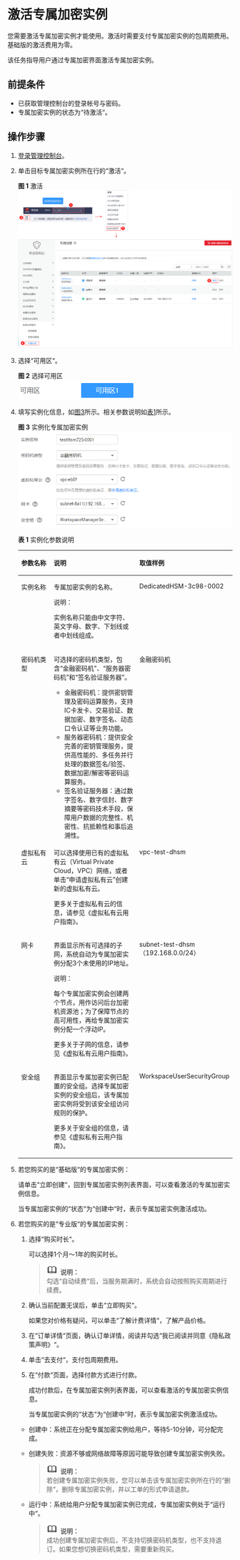 # 激活专属加密实例<a name="dew_01_0108"></a>

您需要激活专属加密实例才能使用。激活时需要支付专属加密实例的包周期费用。基础版的激活费用为零。

该任务指导用户通过专属加密界面激活专属加密实例。

## 前提条件<a name="section6205788316731"></a>

-   已获取管理控制台的登录帐号与密码。
-   专属加密实例的状态为“待激活“。

## 操作步骤<a name="section2132163341910"></a>

1.  [登录管理控制台](https://console.huaweicloud.com)。
2.  单击目标专属加密实例所在行的“激活“。

    **图 1**  激活<a name="fig1197113010221"></a>  
    ![](figures/激活.png "激活")

3.  选择“可用区“。

    **图 2**  选择可用区<a name="zh-cn_topic_0112991624_fig0273738576"></a>  
    ![](figures/选择可用区.png "选择可用区")

4.  填写实例化信息，如[图3](#fig155581141163114)所示。相关参数说明如[表1](#table15559184115318)所示。

    **图 3**  实例化专属加密实例<a name="fig155581141163114"></a>  
    ![](figures/实例化专属加密实例.png "实例化专属加密实例")

    **表 1**  实例化参数说明

    <a name="table15559184115318"></a>
    <table><thead align="left"><tr id="row05581241173110"><th class="cellrowborder" valign="top" width="22.240000000000002%" id="mcps1.2.4.1.1"><p id="p1555884120314"><a name="p1555884120314"></a><a name="p1555884120314"></a>参数名称</p>
    </th>
    <th class="cellrowborder" valign="top" width="59.28000000000001%" id="mcps1.2.4.1.2"><p id="p955824116314"><a name="p955824116314"></a><a name="p955824116314"></a>说明</p>
    </th>
    <th class="cellrowborder" valign="top" width="18.48%" id="mcps1.2.4.1.3"><p id="p125587411310"><a name="p125587411310"></a><a name="p125587411310"></a>取值样例</p>
    </th>
    </tr>
    </thead>
    <tbody><tr id="row8465114619366"><td class="cellrowborder" valign="top" width="22.240000000000002%" headers="mcps1.2.4.1.1 "><p id="p188957535363"><a name="p188957535363"></a><a name="p188957535363"></a>实例名称</p>
    </td>
    <td class="cellrowborder" valign="top" width="59.28000000000001%" headers="mcps1.2.4.1.2 "><p id="p2895145320362"><a name="p2895145320362"></a><a name="p2895145320362"></a>专属加密实例的名称。</p>
    <div class="note" id="note6895105312362"><a name="note6895105312362"></a><a name="note6895105312362"></a><span class="notetitle"> 说明： </span><div class="notebody"><p id="p189510530367"><a name="p189510530367"></a><a name="p189510530367"></a>实例名称只能由中文字符、英文字母、数字、下划线或者中划线组成。</p>
    </div></div>
    </td>
    <td class="cellrowborder" valign="top" width="18.48%" headers="mcps1.2.4.1.3 "><p id="p3895165310364"><a name="p3895165310364"></a><a name="p3895165310364"></a>DedicatedHSM-3c98-0002</p>
    </td>
    </tr>
    <tr id="row843114319366"><td class="cellrowborder" valign="top" width="22.240000000000002%" headers="mcps1.2.4.1.1 "><p id="p3521165917368"><a name="p3521165917368"></a><a name="p3521165917368"></a>密码机类型</p>
    </td>
    <td class="cellrowborder" valign="top" width="59.28000000000001%" headers="mcps1.2.4.1.2 "><p id="p11521659143610"><a name="p11521659143610"></a><a name="p11521659143610"></a>可选择的密码机类型，包含<span class="parmvalue" id="parmvalue1252105915367"><a name="parmvalue1252105915367"></a><a name="parmvalue1252105915367"></a>“金融密码机”</span>、<span class="parmvalue" id="parmvalue1852175943612"><a name="parmvalue1852175943612"></a><a name="parmvalue1852175943612"></a>“服务器密码机”</span>和<span class="parmvalue" id="parmvalue105211597366"><a name="parmvalue105211597366"></a><a name="parmvalue105211597366"></a>“签名验证服务器”</span>。</p>
    <a name="ul9805834142817"></a><a name="ul9805834142817"></a><ul id="ul9805834142817"><li>金融密码机：提供密钥管理及密码运算服务，支持IC卡发卡、交易验证、数据加密、数字签名、动态口令认证等业务功能。</li><li>服务器密码机：提供安全完善的密钥管理服务，提供高性能的、多任务并行处理的数据签名/验签、数据加密/解密等密码运算服务。</li><li>签名验证服务器：通过数字签名、数字信封、数字摘要等密码技术手段，保障用户数据的完整性、机密性、抗抵赖性和事后追溯性。</li></ul>
    </td>
    <td class="cellrowborder" valign="top" width="18.48%" headers="mcps1.2.4.1.3 "><p id="p55221159153615"><a name="p55221159153615"></a><a name="p55221159153615"></a>金融密码机</p>
    </td>
    </tr>
    <tr id="row19559164183112"><td class="cellrowborder" valign="top" width="22.240000000000002%" headers="mcps1.2.4.1.1 "><p id="p55584419316"><a name="p55584419316"></a><a name="p55584419316"></a>虚拟私有云</p>
    </td>
    <td class="cellrowborder" valign="top" width="59.28000000000001%" headers="mcps1.2.4.1.2 "><p id="p1255911418312"><a name="p1255911418312"></a><a name="p1255911418312"></a>可以选择使用已有的虚拟私有云（Virtual Private Cloud，VPC）网络，或者单击<span class="parmname" id="parmname1755954183118"><a name="parmname1755954183118"></a><a name="parmname1755954183118"></a>“申请虚拟私有云”</span>创建新的虚拟私有云。</p>
    <p id="p12559164143110"><a name="p12559164143110"></a><a name="p12559164143110"></a>更多关于虚拟私有云的信息，请参见<span id="cite17559124110318"><a name="cite17559124110318"></a><a name="cite17559124110318"></a>《虚拟私有云用户指南》</span>。</p>
    </td>
    <td class="cellrowborder" valign="top" width="18.48%" headers="mcps1.2.4.1.3 "><p id="p7559141113113"><a name="p7559141113113"></a><a name="p7559141113113"></a>vpc-test-dhsm</p>
    </td>
    </tr>
    <tr id="row365115613503"><td class="cellrowborder" valign="top" width="22.240000000000002%" headers="mcps1.2.4.1.1 "><p id="p199241133514"><a name="p199241133514"></a><a name="p199241133514"></a>网卡</p>
    </td>
    <td class="cellrowborder" valign="top" width="59.28000000000001%" headers="mcps1.2.4.1.2 "><p id="p59241439511"><a name="p59241439511"></a><a name="p59241439511"></a>界面显示所有可选择的子网，系统自动为专属加密实例分配3个未使用的IP地址。</p>
    <div class="note" id="note173812473559"><a name="note173812473559"></a><a name="note173812473559"></a><span class="notetitle"> 说明： </span><div class="notebody"><p id="p104241348145511"><a name="p104241348145511"></a><a name="p104241348145511"></a>每个专属加密实例会创建两个节点，用作访问后台加密机资源池；为了保障节点的高可用性，再给专属加密实例分配一个浮动IP。</p>
    </div></div>
    <p id="p109241935516"><a name="p109241935516"></a><a name="p109241935516"></a>更多关于子网的信息，请参见<span id="cite149241639515"><a name="cite149241639515"></a><a name="cite149241639515"></a>《虚拟私有云用户指南》</span>。</p>
    </td>
    <td class="cellrowborder" valign="top" width="18.48%" headers="mcps1.2.4.1.3 "><p id="p7925539517"><a name="p7925539517"></a><a name="p7925539517"></a>subnet-test-dhsm（192.168.0.0/24）</p>
    </td>
    </tr>
    <tr id="row1955914414311"><td class="cellrowborder" valign="top" width="22.240000000000002%" headers="mcps1.2.4.1.1 "><p id="p95591241133110"><a name="p95591241133110"></a><a name="p95591241133110"></a>安全组</p>
    </td>
    <td class="cellrowborder" valign="top" width="59.28000000000001%" headers="mcps1.2.4.1.2 "><p id="p1055974113113"><a name="p1055974113113"></a><a name="p1055974113113"></a>界面显示专属加密实例已配置的安全组。选择专属加密实例的安全组后，该专属加密实例将受到该安全组访问规则的保护。</p>
    <p id="p17559441123112"><a name="p17559441123112"></a><a name="p17559441123112"></a>更多关于安全组的信息，请参见<span id="cite955954153118"><a name="cite955954153118"></a><a name="cite955954153118"></a>《虚拟私有云用户指南》</span>。</p>
    </td>
    <td class="cellrowborder" valign="top" width="18.48%" headers="mcps1.2.4.1.3 "><p id="p5559194193116"><a name="p5559194193116"></a><a name="p5559194193116"></a>WorkspaceUserSecurityGroup</p>
    </td>
    </tr>
    </tbody>
    </table>

5.  若您购买的是“基础版“的专属加密实例：

    请单击“立即创建“，回到专属加密实例列表界面，可以查看激活的专属加密实例信息。

    当专属加密实例的“状态“为“创建中“时，表示专属加密实例激活成功。

6.  若您购买的是“专业版“的专属加密实例：
    1.  选择“购买时长“。

        可以选择1个月～1年的购买时长。

        >![](public_sys-resources/icon-note.gif) **说明：**   
        >勾选“自动续费“后，当服务期满时，系统会自动按照购买周期进行续费。  

    2.  确认当前配置无误后，单击“立即购买“。

        如果您对价格有疑问，可以单击“了解计费详情“，了解产品价格。

    3.  在“订单详情“页面，确认订单详情，阅读并勾选“我已阅读并同意《隐私政策声明》“。
    4.  单击“去支付“，支付包周期费用。
    5.  在“付款“页面，选择付款方式进行付款。

        成功付款后，在专属加密实例列表界面，可以查看激活的专属加密实例信息。

        当专属加密实例的“状态“为“创建中“时，表示专属加密实例激活成功。

    -   创建中：系统正在分配专属加密实例给用户，等待5-10分钟，可分配完成。
    -   创建失败：资源不够或网络故障等原因可能导致创建专属加密实例失败。

        >![](public_sys-resources/icon-note.gif) **说明：**   
        >若创建专属加密实例失败，您可以单击该专属加密实例所在行的“删除“，删除专属加密实例，并以工单的形式申请退款。  

    -   运行中：系统给用户分配专属加密实例已完成，专属加密实例处于“运行中“。

        >![](public_sys-resources/icon-note.gif) **说明：**   
        >成功创建专属加密实例后，不支持切换密码机类型，也不支持退订。如果您想切换密码机类型，需要重新购买。  



